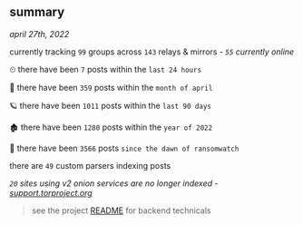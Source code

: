 
## summary
_april 27th, 2022_

currently tracking `99` groups across `143` relays & mirrors - _`55` currently online_

⏲ there have been `7` posts within the `last 24 hours`

🦈 there have been `359` posts within the `month of april`

🪐 there have been `1011` posts within the `last 90 days`

🏚 there have been `1280` posts within the `year of 2022`

🦕 there have been `3566` posts `since the dawn of ransomwatch`

there are `49` custom parsers indexing posts

_`20` sites using v2 onion services are no longer indexed - [support.torproject.org](https://support.torproject.org/onionservices/v2-deprecation/)_

> see the project [README](https://github.com/thetanz/ransomwatch#ransomwatch--) for backend technicals
